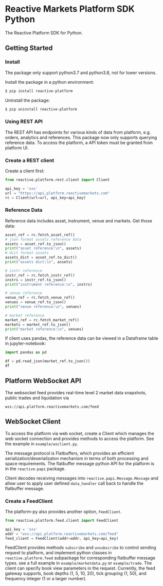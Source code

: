 # Reactive Markets Platform SDK Python

The Reactive Platform SDK for Python.

## Getting Started

### Install

The package only support python3.7 and python3.8, not for lower versions.

Install the package in a python environment:

```bash
$ pip install reactive-platform
```

Uninstall the package:

```bash
$ pip uninstall reactive-platform
```

### Using REST API

The REST API has endpoints for various kinds of data from platform, e.g. orders, analytics and
references. This package now only supports querying reference data. To access the platform, a API
token must be granted from platform UI.

### Create a REST client

Create a client first:

```python
from reactive.platform.rest.client import Client

api_key = 'xxx'
url = "https://api.platform.reactivemarkets.com"
rc = Client(url=url, api_key=api_key)
```

### Reference Data

Reference data includes asset, instrument, venue and markets. Get those data:

```python
asset_ref = rc.fetch_asset_ref()
# json format assets reference data
assets = asset_ref.to_json()
print("asset reference:\n", assets)
# dict format assets
assets_dict = asset_ref.to_dict()
print("assets dict:\n", assets)

# instr reference
instr_ref = rc.fetch_instr_ref()
instrs = instr_ref.to_json()
print("instrument reference:\n", instrs)

# venue reference
venue_ref = rc.fetch_venue_ref()
venues = venue_ref.to_json()
print("venue reference:\n", venues)

# market reference
market_ref = rc.fetch_market_ref()
markets = market_ref.to_json()
print("market reference:\n", venues)
```

If client uses pandas, the reference data can be viewed in a Dataframe table in jupyter-notebook:

```python
import pandas as pd

df = pd.read_json(market_ref.to_json())
df
```

## Platform WebSocket API

The websocket feed provides real-time level 2 market data snapshots, public trades and liquidation
via

```
wss://api.platform.reactivemarkets.com/feed
```

## WebSocket Client

To access the platform via web socket, create a Client which manages the web socket connection
and provides methods to access the platform. See the example in `example/wsclient.py`.

The message protocol is Flatbuffers, which provides an efficient
serialization/deserializaton mechanism in terms of both processing and space requirements.
The flatbuffer message python API for the platform is in the `reactive-papi` package.

Client decodes receiving messages into `reactive.papi.Message.Message` and allow user to apply
user defined `data_handler` call back to handle the flatbuffer message.

### Create a FeedClient

The platform-py also provides another option, `FeedClient`. 

```python
from reactive.platform.feed.client import FeedClient

api_key = 'xxx'
addr = "wss://api.platform.reactivemarkets.com/feed"
feed_client = FeedClient(addr=addr, api_key=api_key)
```

FeedClient provides methods `subscribe` and `unsubscribe` to control sending request to platform,
and implement python classes in `reactive.platform.feed` subpackage for corresponding flatbuffer
message types. see a full example in `example/marketdata.py` or `example/trade`. The client can
specify book view parameters in the request. Currently, the feed gateway supports, book
depths (1, 5, 10, 20), tick grouping (1, 50), and frequency integer (1 or a larger number).
